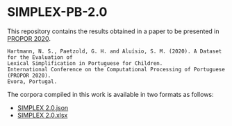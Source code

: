 # SIMPLEX-PB-2.0

This repository contains the results obtained in a paper to be presented in [PROPOR 2020](https://propor.di.uevora.pt).

```
Hartmann, N. S., Paetzold, G. H. and Aluísio, S. M. (2020). A Dataset for the Evaluation of
Lexical Simplification in Portuguese for Children.
International Conference on the Computational Processing of Portuguese (PROPOR 2020).
Evora, Portugal.
```

The corpora compiled in this work is available in two formats as follows:

* [SIMPLEX 2.0.json](https://drive.google.com/open?id=16wucBik0Qk3LBdLSc7lzrjVTfmbCMKlE)
* [SIMPLEX 2.0.xlsx](https://drive.google.com/open?id=1SMbj7zkD4rfTtcY-M7PSgoylD4IeN2-p)


